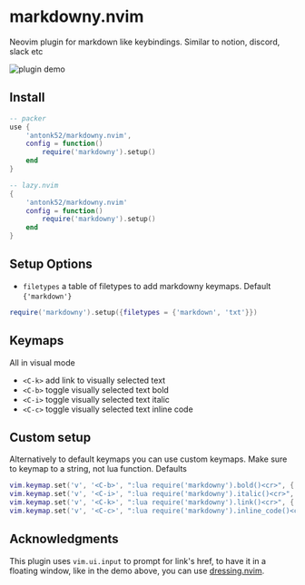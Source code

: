 # markdowny.nvim

Neovim plugin for markdown like keybindings. Similar to notion, discord, slack etc

![plugin demo](https://user-images.githubusercontent.com/5817809/211911652-fe0c1d26-1dd0-4832-b948-e685067bb78b.gif)

## Install

```lua
-- packer
use {
    'antonk52/markdowny.nvim',
    config = function()
        require('markdowny').setup()
    end
}
```

```lua
-- lazy.nvim
{
    'antonk52/markdowny.nvim'
    config = function()
        require('markdowny').setup()
    end
}
```

## Setup Options

- `filetypes` a table of filetypes to add markdowny keymaps. Default `{'markdown'}`

```lua
require('markdowny').setup({filetypes = {'markdown', 'txt'}})
```

## Keymaps

All in visual mode

- `<C-k>` add link to visually selected text
- `<C-b>` toggle visually selected text bold
- `<C-i>` toggle visually selected text italic
- `<C-c>` toggle visually selected text inline code

## Custom setup

Alternatively to default keymaps you can use custom keymaps. Make sure to keymap to a string, not lua function. Defaults

```lua
vim.keymap.set('v', '<C-b>', ":lua require('markdowny').bold()<cr>", { buffer = 0 })
vim.keymap.set('v', '<C-i>', ":lua require('markdowny').italic()<cr>", { buffer = 0 })
vim.keymap.set('v', '<C-k>', ":lua require('markdowny').link()<cr>", { buffer = 0 })
vim.keymap.set('v', '<C-c>', ":lua require('markdowny').inline_code()<cr>", { buffer = 0 })
```

## Acknowledgments

This plugin uses `vim.ui.input` to prompt for link's href, to have it in a floating window, like in the demo above, you can use [dressing.nvim](https://github.com/stevearc/dressing.nvim).
